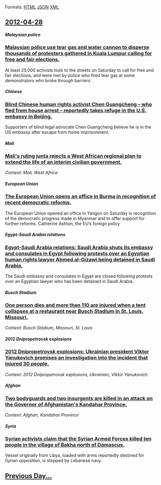 
Formats: [HTML](2012/04/28/index.html)  [JSON](2012/04/28/index.json)  [XML](2012/04/28/index.xml)  

## [2012-04-28](/news/2012/04/28/index.md)

##### Malaysian police
### [Malaysian police use tear gas and water cannon to disperse thousands of protesters gathered in Kuala Lumpur calling for free and fair elections. ](/news/2012/04/28/malaysian-police-use-tear-gas-and-water-cannon-to-disperse-thousands-of-protesters-gathered-in-kuala-lumpur-calling-for-free-and-fair-electi.md)
At least 25,000 activists took to the streets on Saturday to call for free and fair elections, and were met by police who fired tear gas at some demonstrators who broke through barriers.

##### Chinese
### [Blind Chinese human rights activist Chen Guangcheng &ndash; who fled from house arrest &ndash; reportedly takes refuge in the U.S. embassy in Beijing. ](/news/2012/04/28/blind-chinese-human-rights-activist-chen-guangcheng-ndash-who-fled-from-house-arrest-ndash-reportedly-takes-refuge-in-the-u-s-embassy-i.md)
Supporters of blind legal advocate Chen Guangcheng believe he is in the US embassy after escape from home imprisonment.

##### Mali
### [Mali's ruling junta rejects a West African regional plan to extend the life of an interim civilian government. ](/news/2012/04/28/mali-s-ruling-junta-rejects-a-west-african-regional-plan-to-extend-the-life-of-an-interim-civilian-government.md)
_Context: Mali, West Africa_

##### European Union
### [The European Union opens an office in Burma in recognition of recent democratic reforms. ](/news/2012/04/28/the-european-union-opens-an-office-in-burma-in-recognition-of-recent-democratic-reforms.md)
The European Union opened an office in Yangon on Saturday in recognition of the democratic progress made in Myanmar and to offer support for further reforms. Catherine Ashton, the EU’s foreign policy

##### Egypt-Saudi Arabia relations
### [Egypt-Saudi Arabia relations: Saudi Arabia shuts its embassy and consulates in Egypt following protests over an Egyptian human rights lawyer Ahmed al-Gizawi being detained in Saudi Arabia. ](/news/2012/04/28/egyptasaudi-arabia-relations-saudi-arabia-shuts-its-embassy-and-consulates-in-egypt-following-protests-over-an-egyptian-human-rights-lawy.md)
The Saudi embassy and consulates in Egypt are closed following protests over an Egyptian lawyer who has been detained in Saudi Arabia.

##### Busch Stadium
### [One person dies and more than 110 are injured when a tent collapses at a restaurant near Busch Stadium in St. Louis, Missouri. ](/news/2012/04/28/one-person-dies-and-more-than-110-are-injured-when-a-tent-collapses-at-a-restaurant-near-busch-stadium-in-st-louis-missouri.md)
_Context: Busch Stadium, Missouri, St. Louis_

##### 2012 Dnipropetrovsk explosions
### [2012 Dnipropetrovsk explosions: Ukrainian president Viktor Yanukovich promises an investigation into the incident that injured 30 people. ](/news/2012/04/28/2012-dnipropetrovsk-explosions-ukrainian-president-viktor-yanukovich-promises-an-investigation-into-the-incident-that-injured-30-people.md)
_Context: 2012 Dnipropetrovsk explosions, Ukrainian, Viktor Yanukovich_

##### Afghan
### [Two bodyguards and two insurgents are killed in an attack on the Governor of Afghanistan's Kandahar Province. ](/news/2012/04/28/two-bodyguards-and-two-insurgents-are-killed-in-an-attack-on-the-governor-of-afghanistan-s-kandahar-province.md)
_Context: Afghan, Kandahar Province_

##### Syria
### [Syrian activists claim that the Syrian Armed Forces killed ten people in the village of Bakha north of Damascus. ](/news/2012/04/28/syrian-activists-claim-that-the-syrian-armed-forces-killed-ten-people-in-the-village-of-bakha-north-of-damascus.md)
Vessel originally from Libya, loaded with arms reportedly destined for Syrian opposition, is stopped by Lebanese navy.

## [Previous Day...](/news/2012/04/27/index.md)

